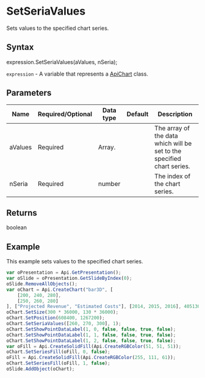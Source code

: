 # SetSeriaValues

Sets values to the specified chart series.

## Syntax

expression.SetSeriaValues(aValues, nSeria);

`expression` - A variable that represents a [ApiChart](../ApiChart.md) class.

## Parameters

| **Name** | **Required/Optional** | **Data type** | **Default** | **Description** |
| ------------- | ------------- | ------------- | ------------- | ------------- |
| aValues | Required | Array.<number> |  | The array of the data which will be set to the specified chart series. |
| nSeria | Required | number |  | The index of the chart series. |

## Returns

boolean

## Example

This example sets values to the specified chart series.

```javascript
var oPresentation = Api.GetPresentation();
var oSlide = oPresentation.GetSlideByIndex(0);
oSlide.RemoveAllObjects();
var oChart = Api.CreateChart("bar3D", [
	[200, 240, 280],
	[250, 260, 280]
], ["Projected Revenue", "Estimated Costs"], [2014, 2015, 2016], 4051300, 2347595, 24);
oChart.SetSize(300 * 36000, 130 * 36000);
oChart.SetPosition(608400, 1267200);
oChart.SetSeriaValues([260, 270, 300], 1);
oChart.SetShowPointDataLabel(1, 0, false, false, true, false);
oChart.SetShowPointDataLabel(1, 1, false, false, true, false);
oChart.SetShowPointDataLabel(1, 2, false, false, true, false);
var oFill = Api.CreateSolidFill(Api.CreateRGBColor(51, 51, 51));
oChart.SetSeriesFill(oFill, 0, false);
oFill = Api.CreateSolidFill(Api.CreateRGBColor(255, 111, 61));
oChart.SetSeriesFill(oFill, 1, false);
oSlide.AddObject(oChart);
```
